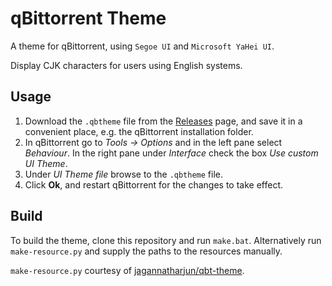 # qBittorrent Theme

A theme for qBittorrent, using `Segoe UI` and `Microsoft YaHei UI`.

Display CJK characters for users using English systems.

## Usage

1. Download the `.qbtheme` file from the [Releases][release] page, and save it in a convenient place, e.g. the qBittorrent installation folder.
2. In qBittorrent go to _Tools -> Options_ and in the left pane select _Behaviour_. In the right pane under _Interface_ check the box _Use custom UI Theme_.
3. Under _UI Theme file_ browse to the `.qbtheme` file.
4. Click **Ok**, and restart qBittorrent for the changes to take effect.

## Build

To build the theme, clone this repository and run `make.bat`. Alternatively run `make-resource.py` and supply the paths to the resources manually.

`make-resource.py` courtesy of [jagannatharjun/qbt-theme][qbt-theme].

[release]: https://github.com/akiirui/qBittorrent-theme/releases
[qbt-theme]: https://github.com/jagannatharjun/qbt-theme
